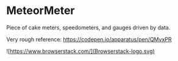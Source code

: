 # MeteorMeter
Piece of cake meters, speedometers, and gauges driven by data.

Very rough reference: https://codepen.io/apparatus/pen/QMvxPR

![https://www.browserstack.com/](Browserstack-logo.svg)
